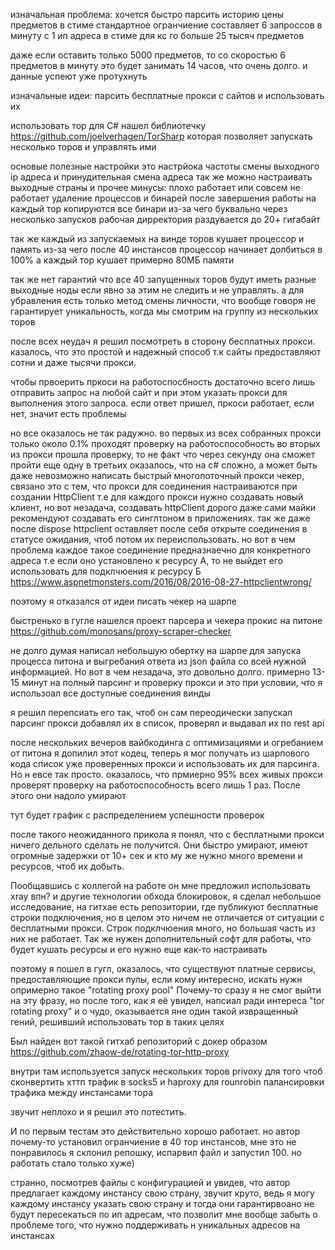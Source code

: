 изначальная проблема:
хочется быстро парсить историю цены предметов в стиме
стандартное огранчиение составляет 6 запроссов в минуту с 1 ип адреса
в стиме для кс го больше 25 тысяч предметов

даже если оставить только 5000 предметов, то со скоростью 6 предметов в минуту это будет занимать
14 часов, что очень долго. и данные успеют уже протухнуть

изначальные идеи:
парсить бесплатные прокси с сайтов и использовать их


использовать тор
для С# нашел библиотечку https://github.com/joelverhagen/TorSharp
которая позволяет запускать несколько торов и управлять ими

основые полезные настройки это настрйока частоты смены выходного ip адреса
и принудительная смена адреса
так же можно настраивать выходные страны и прочее
минусы:
плохо работает или совсем не работает удаление процессов и бинарей после завершения работы
на каждый тор копируются все бинари из-за чего буквально через несколько запусков рабочая дирректория раздувается до 20+ гигабайт

так же каждый из запускаемых на винде торов кушает процессор и память
из-за чего после 40 инстансов процессор начинает долбиться в 100%
а каждый тор кушает примерно 80МБ памяти

так же нет гарантий что все 40 запущенных торов будут иметь разные выходные ноды если явно за этим не следить и не управлять.
а для убравления есть только метод смены личности, что вообще говоря не гарантирует уникальность, когда мы смотрим на группу из нескольких торов

после всех неудач я решил посмотреть в сторону бесплатных прокси.
казалось, что это простой и надежный способ т.к сайты предоставляют сотни и даже тысячи прокси.

чтобы првоерить пркоси на работоспосбность достаточно всего лишь отправить запрос на любой сайт и при этом указать прокси для выполнения этого запроса.
если ответ пришел, пркоси работает, если нет, значит есть проблемы

но все оказалось не так радужно.
во первых из всех собранных прокси только около 0.1% проходят проверку на работоспособность
во вторых из прокси прошла проверку, то не факт что через секунду она сможет пройти еще одну
в третьих оказалось, что на c# сложно, а может быть даже невозможно написать быстрый многопоточный прокси чекер, связано это с тем, что прокси для соединения настраиваются при создании HttpClient
т.е для каждого прокси нужно создавать новый клиент, но вот незадача, создавать httpClient дорого даже сами майки рекомендуют создавать его синглтоном в приложениях.
так же даже после dispose httpclient оставляет после себя открыте соединения в статусе ожидания,
чтоб потом их переиспользовать. но вот в чем проблема
каждое такое соединение предназнаечно для конкретного адреса
т.е если оно установлено к ресурсу А, то не выйдет его использовать для подклчюения к ресурсу Б
https://www.aspnetmonsters.com/2016/08/2016-08-27-httpclientwrong/

поэтому я отказался от идеи писать чекер на шарпе

быстренько в гугле нашелся проект парсера и чекера прокис на питоне https://github.com/monosans/proxy-scraper-checker

не долго думая написал небольшую обертку на шарпе для запуска процесса питона и выгребания ответа из json файла со всей нужной информацией. Но вот в чем незадача, это довольно долго. примерно 13-15 минут на полный парсинг и проверку прокси и это при условии, что я использоал все доступные соединения винды

я решил перепсиать его так, чтоб он сам переодически запускал парсинг прокси добавлял их в список, проверял и выдавал их по rest api

после нескольких вечеров вайбкодинга с оптимизациями и огребанием от питона я допилил этот кодец, теперь я мог получать из шарпового кода список уже проверенных прокси и использовать их для парсинга.
Но н евсе так просто. оказалось, что прмиерно 95% всех живых прокси проверят проверку на работоспособность всего лишь 1 раз. После этого они надоло умирают

тут будет график с распределением успешности проверок

после такого неожиданного прикола я понял, что с бесплатными прокси ничего дельного сделать не получится.
Они быстро умирают, имеют огромные задержки от 10+ сек и кто му же нужно много времени и ресурсов, чтоб их добыть.

Пообщавшись с коллегой на работе он мне предложил использовать xray впн? и другие технологии обхода блокировок, я сделал небольшое исследование, на гитхае есть репозитории, где публикуют бесплатные строки подключения, но в целом это ничем не отличается от ситуации с бесплатными прокси.
Строк подклчюения много, но большая часть из них не работает. Так же нужен дополнительный софт для работы, что будет кушать ресурсы и его нужно еще как-то настраивать


поэтому я пошел в гугл, оказалось, что существуют платные сервисы, предоставляющие прокси пулы, если кому интересно, искать нужн опримерно такое "rotating proxy pool"
Почему-то сразу я не смог выйти на эту фразу, но после того, как я её увидел, напсиал ради интереса
"tor rotating proxy" и о чудо, оказывается яне один такой извращенный гений, решивший использовать тор в таких целях

Был найден вот такой гитхаб репозиторий с докер образом 
https://github.com/zhaow-de/rotating-tor-http-proxy

внутри там используется запуск нескольких торов
privoxy для того чтоб сконвертить хттп трафик в socks5
и haproxy для rounrobin палансировки трафика между инстансами тора

звучит неплохо и я решил это потестить.

И по первым тестам это действительно хорошо работает. но автор почему-то установил огранчиение в 40 тор инстансов, мне это не понравилось я склонил репошку, испарвил файл и запустил 100.
но работать стало только хуже)

странно, посмотрев файлы с конфигурацией и увидев, что автор предлагает каждому инстансу свою страну, звучит круто, ведь я могу каждому инстансу указать свою страну и тогда они гарантирвоано не будут пересекаться по ип адресам, что позволит мне вообще забыть о проблеме того, что нужно поддерживать н уникальных адресов на инстансах